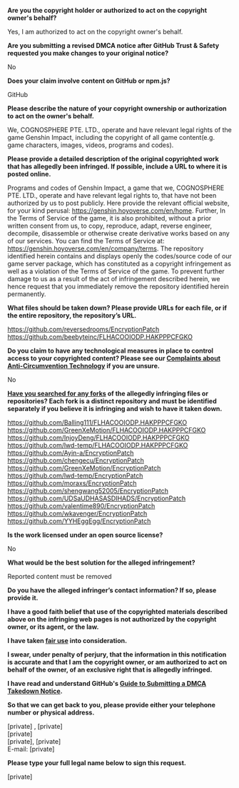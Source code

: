 **Are you the copyright holder or authorized to act on the copyright owner's behalf?**

Yes, I am authorized to act on the copyright owner's behalf.

**Are you submitting a revised DMCA notice after GitHub Trust & Safety requested you make changes to your original notice?**

No

**Does your claim involve content on GitHub or npm.js?**

GitHub

**Please describe the nature of your copyright ownership or authorization to act on the owner's behalf.**

We, COGNOSPHERE PTE. LTD., operate and have relevant legal rights of the game Genshin Impact, including the copyright of all game content(e.g. game characters, images, videos, programs and codes).

**Please provide a detailed description of the original copyrighted work that has allegedly been infringed. If possible, include a URL to where it is posted online.**

Programs and codes of Genshin Impact, a game that we, COGNOSPHERE PTE. LTD., operate and have relevant legal rights to, that have not been authorized by us to post publicly. Here provide the relevant official website, for your kind perusal: https://genshin.hoyoverse.com/en/home.
Further, In the Terms of Service of the game, it is also prohibited, without a prior written consent from us, to copy, reproduce, adapt, reverse engineer, decompile, disassemble or otherwise create derivative works based on any of our services. You can find the Terms of Service at: https://genshin.hoyoverse.com/en/company/terms.
The repository identified herein contains and displays openly the codes/source code of our game server package, which has constituted as a copyright infringement as well as a violation of the Terms of Service of the game. To prevent further damage to us as a result of the act of infringement described herein, we hence request that you immediately remove the repository identified herein permanently.

**What files should be taken down? Please provide URLs for each file, or if the entire repository, the repository’s URL.**

https://github.com/reversedrooms/EncryptionPatch  
https://github.com/beebyteinc/FLHACOOIODP.HAKPPPCFGKO  

**Do you claim to have any technological measures in place to control access to your copyrighted content? Please see our <a href="https://docs.github.com/articles/guide-to-submitting-a-dmca-takedown-notice#complaints-about-anti-circumvention-technology">Complaints about Anti-Circumvention Technology</a> if you are unsure.**

No

**<a href="https://docs.github.com/articles/dmca-takedown-policy#b-what-about-forks-or-whats-a-fork">Have you searched for any forks</a> of the allegedly infringing files or repositories? Each fork is a distinct repository and must be identified separately if you believe it is infringing and wish to have it taken down.**

https://github.com/Balling111/FLHACOOIODP.HAKPPPCFGKO  
https://github.com/GreenXeMotion/FLHACOOIODP.HAKPPPCFGKO  
https://github.com/InjoyDeng/FLHACOOIODP.HAKPPPCFGKO  
https://github.com/lwd-temp/FLHACOOIODP.HAKPPPCFGKO  
https://github.com/Ayin-a/EncryptionPatch  
https://github.com/chengecu/EncryptionPatch  
https://github.com/GreenXeMotion/EncryptionPatch  
https://github.com/lwd-temp/EncryptionPatch  
https://github.com/moraxs/EncryptionPatch  
https://github.com/shengwang52005/EncryptionPatch  
https://github.com/UDSaUDHASASDIHADS/EncryptionPatch  
https://github.com/valentime890/EncryptionPatch  
https://github.com/wkavenger/EncryptionPatch  
https://github.com/YYHEggEgg/EncryptionPatch  

**Is the work licensed under an open source license?**

No

**What would be the best solution for the alleged infringement?**

Reported content must be removed

**Do you have the alleged infringer’s contact information? If so, please provide it.**

**I have a good faith belief that use of the copyrighted materials described above on the infringing web pages is not authorized by the copyright owner, or its agent, or the law.**

**I have taken <a href="https://www.lumendatabase.org/topics/22">fair use</a> into consideration.**

**I swear, under penalty of perjury, that the information in this notification is accurate and that I am the copyright owner, or am authorized to act on behalf of the owner, of an exclusive right that is allegedly infringed.**

**I have read and understand GitHub's <a href="https://docs.github.com/articles/guide-to-submitting-a-dmca-takedown-notice/">Guide to Submitting a DMCA Takedown Notice</a>.**

**So that we can get back to you, please provide either your telephone number or physical address.**

[private] , [private]  
[private]  
[private], [private]  
E-mail: [private]  

**Please type your full legal name below to sign this request.**

[private]
